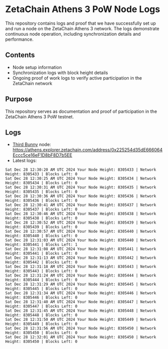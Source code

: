 # ZetaChain Athens 3 PoW Node Logs
This repository contains logs and proof that we have successfully set up and run a node on the ZetaChain Athens 3 network. The logs demonstrate continuous node operation, including synchronization details and performance.

## Contents
- Node setup information
- Synchronization logs with block height details
- Ongoing proof of work logs to verify active participation in the ZetaChain network

## Purpose
This repository serves as documentation and proof of participation in the ZetaChain Athens 3 PoW testnet.

## Logs

- [Third Bunny](https://thirdbunny.xyz/) node: https://athens.explorer.zetachain.com/address/0x225254d35dE666064Eccc5ce16eF1D8bF8D7b5EE
- Latest logs:
```
Sat Dec 28 12:30:20 AM UTC 2024 Your Node Height: 8305433 | Network Height: 8305433 | Blocks Left: 0
Sat Dec 28 12:30:25 AM UTC 2024 Your Node Height: 8305434 | Network Height: 8305434 | Blocks Left: 0
Sat Dec 28 12:30:31 AM UTC 2024 Your Node Height: 8305435 | Network Height: 8305435 | Blocks Left: 0
Sat Dec 28 12:30:36 AM UTC 2024 Your Node Height: 8305436 | Network Height: 8305436 | Blocks Left: 0
Sat Dec 28 12:30:41 AM UTC 2024 Your Node Height: 8305437 | Network Height: 8305437 | Blocks Left: 0
Sat Dec 28 12:30:46 AM UTC 2024 Your Node Height: 8305438 | Network Height: 8305438 | Blocks Left: 0
Sat Dec 28 12:30:52 AM UTC 2024 Your Node Height: 8305439 | Network Height: 8305439 | Blocks Left: 0
Sat Dec 28 12:30:57 AM UTC 2024 Your Node Height: 8305440 | Network Height: 8305440 | Blocks Left: 0
Sat Dec 28 12:31:03 AM UTC 2024 Your Node Height: 8305440 | Network Height: 8305441 | Blocks Left: 1
Sat Dec 28 12:31:08 AM UTC 2024 Your Node Height: 8305441 | Network Height: 8305441 | Blocks Left: 0
Sat Dec 28 12:31:13 AM UTC 2024 Your Node Height: 8305442 | Network Height: 8305442 | Blocks Left: 0
Sat Dec 28 12:31:18 AM UTC 2024 Your Node Height: 8305443 | Network Height: 8305443 | Blocks Left: 0
Sat Dec 28 12:31:24 AM UTC 2024 Your Node Height: 8305444 | Network Height: 8305444 | Blocks Left: 0
Sat Dec 28 12:31:29 AM UTC 2024 Your Node Height: 8305445 | Network Height: 8305445 | Blocks Left: 0
Sat Dec 28 12:31:34 AM UTC 2024 Your Node Height: 8305446 | Network Height: 8305446 | Blocks Left: 0
Sat Dec 28 12:31:40 AM UTC 2024 Your Node Height: 8305447 | Network Height: 8305447 | Blocks Left: 0
Sat Dec 28 12:31:45 AM UTC 2024 Your Node Height: 8305448 | Network Height: 8305448 | Blocks Left: 0
Sat Dec 28 12:31:50 AM UTC 2024 Your Node Height: 8305449 | Network Height: 8305449 | Blocks Left: 0
Sat Dec 28 12:31:56 AM UTC 2024 Your Node Height: 8305450 | Network Height: 8305450 | Blocks Left: 0
Sat Dec 28 12:32:01 AM UTC 2024 Your Node Height: 8305450 | Network Height: 8305450 | Blocks Left: 0
```
